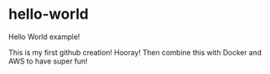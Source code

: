 # hello-world
Hello World example! 

This is my first github creation! Hooray!
Then combine this with Docker and AWS to have super fun! 
